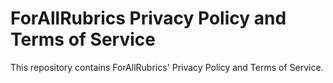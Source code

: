 # ForAllRubrics Privacy Policy and Terms of Service
This repository contains ForAllRubrics' Privacy Policy and Terms of Service.
